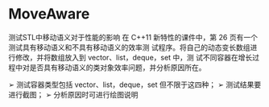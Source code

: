 # MoveAware
测试STL中移动语义对于性能的影响
在 C++11 新特性的课件中，第 26 页有一个测试具有移动语义和不具有移动语义的效率测
试程序。将自己的动态变长数组进行修改，并将数组放入到 vector、list，deque，set 中，测
试不同容器在增长过程中对是否具有移动语义的类对象效率问题，并分析原因所在。


➢ 测试容器类型包括 vector、list，deque，set 但不限于这四种；
➢ 测试结果要进行截图；
➢ 分析原因时可进行绘图说明
